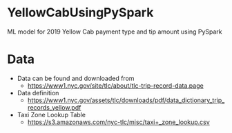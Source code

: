 # YellowCabUsingPySpark
ML model for 2019 Yellow Cab payment type and tip amount using PySpark
# Data
- Data can be found and downloaded from
  - https://www1.nyc.gov/site/tlc/about/tlc-trip-record-data.page
- Data definition 
  - https://www1.nyc.gov/assets/tlc/downloads/pdf/data_dictionary_trip_records_yellow.pdf
- Taxi Zone Lookup Table
  - https://s3.amazonaws.com/nyc-tlc/misc/taxi+_zone_lookup.csv
